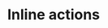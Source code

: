 ---
title: Inline actions
layout: design-pattern
category: Tools
permalink: ui-patterns/tools/inline-actions/
design-pattern-type: mobile

what: >
 It’s an action button with two states, positioned in line with the object it affects.

why: >
 The users need to see the results of the action they performed for a certain item.

do: >
 * Inline actions should be near the actionable object.

 * Choose familiar icons and consider adding a text label.

dont: >
 * Confuse with a multi-state button design pattern (that shows more than 2 options).

 * Affect more than one object.

tags: >
 Toggle, button, mobile, inline, action, switch.

---